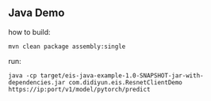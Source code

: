 ## Java Demo

how to build:

```
mvn clean package assembly:single
```

run:

```
java -cp target/eis-java-example-1.0-SNAPSHOT-jar-with-dependencies.jar com.didiyun.eis.ResnetClientDemo https://ip:port/v1/model/pytorch/predict
```
